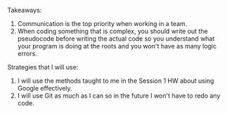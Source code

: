 Takeaways:
1. Communication is the top priority when working in a team.
2. When coding something that is complex, you should write out the pseudocode
before writing the actual code so you understand what your program is doing at
the roots and you won't have as many logic errors.

Strategies that I will use:
1. I will use the methods taught to me in the Session 1 HW about using Google
effectively.
2. I will use Git as much as I can so in the future I won't have to redo any code.
